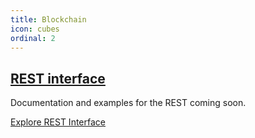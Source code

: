 ```yaml
---
title: Blockchain
icon: cubes
ordinal: 2
---
```


## [REST interface](https://rest.bitcoin.com)

Documentation and examples for the REST coming soon.

[Explore REST Interface](https://rest.bitcoin.com)
